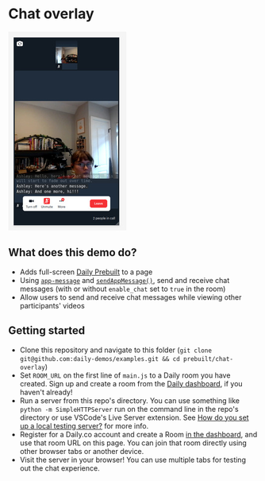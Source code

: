 # Chat overlay

![Chat overlay mobile view](./image.jpg)

## What does this demo do?

- Adds full-screen [Daily Prebuilt](https://www.daily.co/prebuilt) to a page
- Using [`app-message`](https://docs.daily.co/reference#app-message) and [`sendAppMessage()`](https://docs.daily.co/reference#%EF%B8%8F-sendappmessage), send and receive chat messages (with or without `enable_chat` set to `true` in the room) 
- Allow users to send and receive chat messages while viewing other participants' videos

## Getting started

- Clone this repository and navigate to this folder (`git clone git@github.com:daily-demos/examples.git && cd prebuilt/chat-overlay`)
- Set `ROOM_URL` on the first line of `main.js` to a Daily room you have created. Sign up and create a room from the [Daily dashboard](https://dashboard.daily.co/signup), if you haven't already!
- Run a server from this repo's directory. You can use something like `python -m SimpleHTTPServer` run on the command line in the repo's directory or use VSCode's Live Server extension. See [How do you set up a local testing server?](https://developer.mozilla.org/en-US/docs/Learn/Common_questions/set_up_a_local_testing_server) for more info.
- Register for a Daily.co account and create a Room [in the dashboard](https://dashboard.daily.co/rooms), and use that room URL on this page. You can join that room directly using other browser tabs or another device.
- Visit the server in your browser! You can use multiple tabs for testing out the chat experience.
